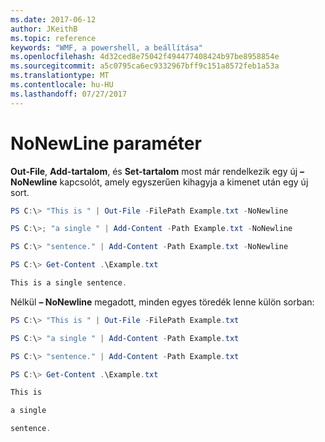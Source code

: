 ```yaml
---
ms.date: 2017-06-12
author: JKeithB
ms.topic: reference
keywords: "WMF, a powershell, a beállítása"
ms.openlocfilehash: 4d32ced8e75042f494477408424b97be8958854e
ms.sourcegitcommit: a5c0795ca6ec9332967bff9c151a8572feb1a53a
ms.translationtype: MT
ms.contentlocale: hu-HU
ms.lasthandoff: 07/27/2017
---
```

# <a name="nonewline-parameter"></a>NoNewLine paraméter
**Out-File**, **Add-tartalom**, és **Set-tartalom** most már rendelkezik egy új **– NoNewline** kapcsolót, amely egyszerűen kihagyja a kimenet után egy új sort.
```powershell
PS C:\> "This is " | Out-File -FilePath Example.txt -NoNewline

PS C:\>; "a single " | Add-Content -Path Example.txt -NoNewline

PS C:\> "sentence." | Add-Content -Path Example.txt -NoNewline

PS C:\> Get-Content .\Example.txt

This is a single sentence.
```
Nélkül **– NoNewline** megadott, minden egyes töredék lenne külön sorban:
```powershell
PS C:\> "This is " | Out-File -FilePath Example.txt

PS C:\> "a single " | Add-Content -Path Example.txt

PS C:\> "sentence." | Add-Content -Path Example.txt

PS C:\> Get-Content .\Example.txt

This is

a single

sentence.
```


